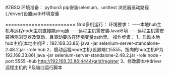 #ZBSQ
环境准备：
python3
pip安装selenium，unittest
浏览器驱动路径(./driver)设置path环境变量


========================
Grid多机运行：
环境要求：
----本地hub主机与远程node主机直接能ping通
----远程主机需安装Java环境
----远程主机需安装待测浏览器及驱动，且驱动要放在环境变量path里。
操作步骤：
1、启动本地hub主机(本地主机IP：192.168.33.86)
	java -jar selenium-server-standalone-2.48.2.jar -role hub
2、启动远程node主机(设置端口5555，指向的hub主机IP为192.168.33.86)
	java -jar selenium-server-standalone-2.48.2.jar -role node -port 5555 -hub http://192.168.33.86:4444/grid/register
3、修改脚本中driver远程主机的IP及端口运行脚本